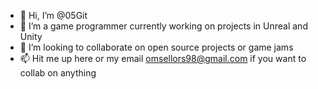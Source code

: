 - 👋 Hi, I’m @05Git
- 👀 I’m a game programmer currently working on projects in Unreal and Unity
- 💞️ I’m looking to collaborate on open source projects or game jams
- 📫 Hit me up here or my email omsellors98@gmail.com if you want to collab on anything

<!---
05Git/05Git is a ✨ special ✨ repository because its `README.md` (this file) appears on your GitHub profile.
You can click the Preview link to take a look at your changes.
--->
